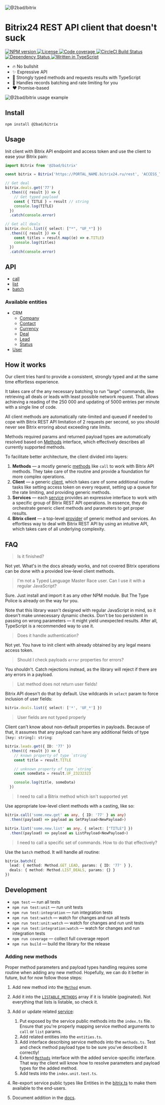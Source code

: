 ![@2bad/bitrix](https://user-images.githubusercontent.com/4460311/64487745-c4a1ea00-d246-11e9-9d6e-a0b0227c801c.png)

# Bitrix24 REST API client that doesn't suck

<p>
  <a href='https://www.npmjs.com/package/@2bad/bitrix'>
    <img src='https://img.shields.io/npm/v/@2bad/bitrix.svg' alt='NPM version' />
  </a>
  <a href='https://www.npmjs.com/package/@2bad/bitrix'>
    <img src='https://img.shields.io/npm/l/@2bad/bitrix.svg' alt='License' />
  </a>
  <a href='https://codecov.io/gh/2BAD/bitrix'>
    <img src='https://img.shields.io/codecov/c/github/2BAD/bitrix.svg' alt='Code coverage' />
  </a>
  <a href='https://circleci.com/gh/2BAD/bitrix'>
    <img src='https://img.shields.io/circleci/build/gh/2BAD/bitrix/master.svg?label=circle' alt='CircleCI Build Status' />
  </a>
  <a href='https://david-dm.org/2BAD/bitrix'>
    <img src='https://img.shields.io/david/2BAD/bitrix.svg' alt='Dependency Status' />
  </a>
  <a href='https://github.com/2BAD/bitrix/search?l=typescript'>
    <img src='https://img.shields.io/github/languages/top/2BAD/bitrix.svg' alt='Written in TypeScript' />
  </a>
</p>

* 🔥 No bullshit
* ✨ Expressive API
* 💪 Strongly typed methods and requests results with TypeScript
* 🚀 Handles records batching and rate limiting for you
* ❤️ Promise-based

![@2bad/bitrix usage example](https://user-images.githubusercontent.com/4460311/64130824-7798c080-cdcd-11e9-99f0-7ded87541a85.png)

## Install

```shell
npm install @2bad/bitrix
```

## Usage

Init client with Bitrix API endpoint and access token and use the client to ease your Bitrix pain:

```ts
import Bitrix from '@2bad/bitrix'

const bitrix = Bitrix('https://PORTAL_NAME.bitrix24.ru/rest', 'ACCESS_TOKEN')

// Get deal
bitrix.deals.get('77')
  .then(({ result }) => {
    // Get typed payload
    const { TITLE } = result // string
    console.log(TITLE)
  })
  .catch(console.error)

// Get all deals
bitrix.deals.list({ select: ["*", "UF_*"] })
  .then(({ result }) => {
    const titles = result.map((e) => e.TITLE)
    console.log(titles)
  })
  .catch(console.error)
```

## API

* [call](/docs/methods.md#call)
* [list](/docs/methods.md#list)
* [batch](/docs/methods.md#batch)

### Available entities

 * CRM
   * [Company](/docs/services/companies.md)
   * [Contact](/docs/services/contacts.md)
   * [Currency](/docs/services/currencies.md)
   * [Deal](/docs/services/deals.md)
   * [Lead](/docs/services/leads.md)
   * [Status](/docs/services/statuses.md)
 * [User](/docs/services/users.md)

## How it works

Our client tries hard to provide a consistent, strongly typed and at the same time effortless experience.

It takes care of the any necessary batching to run "large" commands, like retrieving all deals or leads with least possible network request. That allows achieving a reading of the 250 000 and updating of 5000 entries per minute with a single line of code.

All client methods are automatically rate-limited and queued if needed to cope with Bitrix REST API limitation of 2 requests per second, so you should never see Bitrix erroring about exceeding rate limits.

Methods required params and returned payload types are automatically resolved based on [Methods](source/types.ts) interface, which effectively describes all currently supported methods.

To facilitate better architecture, the client divided into layers:

1. **Methods** — a mostly generic [methods](/docs/methods.md) like `call` to work with Bitrix API methods. They take care of the routine and provide a foundation for more complex operations.
2. **Client** — a generic [client](/source/client), which takes care of some additional routine tasks like setting access token on every request, setting up a queue for the rate limiting, and providing generic methods.
3. **Services** — each [service](/docs/services) provides an expressive interface to work with a specific group of Bitrix REST API operations. In essence, they do orchestrate generic client methods and parameters to get proper results.
4. **Bitrix client** — a top-level [provider](/source/bitrix.ts) of generic method and services. An effortless way to deal with Bitrix REST API by using an intuitive API, which takes care of all underlying complexity.

## FAQ

> Is it finished?

Not yet. What's in the docs already works, and not covered Bitrix operations can be done with a provided low-level client methods.

> I'm not a Typed Language Master Race user. Can I use it with a regular JavaScript?

Sure. Just install and import it as any other NPM module. But The Type Police is already on the way for you.

Note that this library wasn't designed with regular JavaScript in mind, so it doesn't make unnecessary dynamic checks. Don't be too persistent in passing on wrong parameters — it might yield unexpected results. After all, TypeScript is a recommended way to use it.

> Does it handle authentication?

Not yet. You have to init client with already obtained by any legal means access token.

> Should I check payloads `error` properties for errors?

You shouldn't. Catch rejections instead, as the library will reject if there are any errors in a payload.

> List method does not return user fields!

Bitrix API doesn't do that by default. Use wildcards in `select` param to force inclusion of user fields:

```ts
bitrix.deals.list({ select: ['*', 'UF_*'] })
```

> User fields are not typed properly

Client can't know about non-default properties in payloads. Because of that, it assumes that any payload can have any additional fields of type `[key: string]: string`:

```ts
bitrix.leads.get({ ID: '77' })
  .then(({ result }) => {
    // known property of type `string`
    const title = result.TITLE

    // unknown property of type `string`
    const someData = result.UF_23232323

    console.log(title, someData)
  })
```

> I need to call a Bitrix method which isn't supported yet

Use appropriate low-level client methods with a casting, like so:

```ts
bitrix.call('some.new.get' as any, { ID: '77' } as any)
  .then((payload) => payload as GetPayload<NewPayload>)

bitrix.list('some.new.list' as any, { select: ["TITLE"] })
  .then((payload) => payload as ListPayload<NewPayload>)
```

> I need to call a specific set of commands. How to do that effectively?

Use the `batch` method. It will handle all routine:

```ts
bitrix.batch({
  lead: { method: Method.GET_LEAD, params: { ID: '77' } },
  deals: { method: Method.LIST_DEALS, params: {} }
})
```

## Development

* `npm test` — run all tests
* `npm run test:unit` — run unit tests
* `npm run test:integration` — run integration tests
* `npm run test:watch` — watch for changes and run all tests
* `npm run test:unit:watch` — watch for changes and run unit tests
* `npm run test:integration:watch` — watch for changes and run integration tests
* `npm run coverage` — collect full coverage report
* `npm run build` — build the library for the release

### Adding new methods

Proper method parameters and payload types handling requires some routine when adding any new method. Hopefully, we can do it better in future, but for now follow those steps:

1. Add new method into the [`Method`](/source/method.types.ts) enum.
2. Add it into the [`LISTABLE_METHODS`](/source/method.types.ts) array if it is listable (paginated). Not everything that lists is listable, so check it.
3. Add or update related [service](/source/services):

   1. Put exposed by the service public methods into the `index.ts` file. Ensure that you're properly mapping service method arguments to `call` or `list` params.
   2. Add related entities into the `entities.ts`.
   3. Add interface describing service methods into the `methods.ts`. Test and check method payload type to be sure you've described it correctly!
   4. Extend [`Methods`](/source/method.types.ts) interface with the added service-specific interface. That way the client will know how to resolve parameters and payload types for the added method.
   5. Add tests into the `index.unit.test.ts`.

4. Re-export service public types like Entities in the [bitrix.ts](/source/bitrix.ts) to make them available to the end-users.
5. Document addition in the [docs](/docs).
